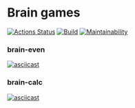 # Brain games
[![Actions Status](https://github.com/i1yas/python-project-lvl1/workflows/hexlet-check/badge.svg)](https://github.com/i1yas/python-project-lvl1/actions)
[![Build](https://github.com/i1yas/python-project-lvl1/workflows/build/badge.svg)](https://github.com/i1yas/python-project-lvl1/actions)
[![Maintainability](https://api.codeclimate.com/v1/badges/6e6d073a65288e5ef3e2/maintainability)](https://codeclimate.com/github/i1yas/python-project-lvl1/maintainability)

### brain-even
[![asciicast](https://asciinema.org/a/LgPIe4OzN1KgL44AHXEs3TjMK.svg)](https://asciinema.org/a/LgPIe4OzN1KgL44AHXEs3TjMK)

### brain-calc
[![asciicast](https://asciinema.org/a/xC9EzCSWWz1xclDxWePPDuh23.svg)](https://asciinema.org/a/xC9EzCSWWz1xclDxWePPDuh23)